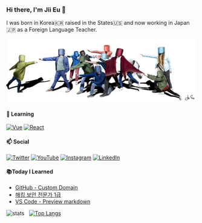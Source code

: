 ### Hi there, I'm Jii Eu 👋 

I was born in Korea🇰🇷 raised in the States🇺🇸 and now working in Japan🇯🇵 as a Foreign Language Teacher. <br>

[![Drawing](./asa.jpg)](#)

#### 🌱 Learning
[![Vue](https://img.shields.io/badge/vuejs%20-%2335495e.svg?&style=for-the-badge&logo=vue.js&logoColor=%234FC08D)](#) [![React](https://img.shields.io/badge/react%20-%2320232a.svg?&style=for-the-badge&logo=react&logoColor=%2361DAFB)](#)

#### 📫 Social 
[![Twitter](https://img.shields.io/badge/jioneeu%20-%231DA1F2.svg?&style=for-the-badge&logo=Twitter&logoColor=white)](https://twitter.com/jioneeu) [![YouTube](https://img.shields.io/badge/JioneEu%20-%23FF0000.svg?&style=for-the-badge&logo=YouTube&logoColor=white)](https://www.youtube.com/channel/UC8hY3wjYlK2U9W4fqKN598Q?view_as=subscriber) [![Instagram](https://img.shields.io/badge/Jiidraws%20-%23E4405F.svg?&style=for-the-badge&logo=Instagram&logoColor=white)](https://www.instagram.com/jiidraws/) [![LinkedIn](https://img.shields.io/badge/linkedin%20-%230077B5.svg?&style=for-the-badge&logo=linkedin&logoColor=white)](https://www.linkedin.com/in/jioneeu/)

#### 📚Today I Learned
<!-- BLOG-POST-LIST:START -->
- [GitHub - Custom Domain](https://jioneeu-til.com/#/gitpage-custom-domain)
- [해킹 보안 전문가 1급](https://jioneeu-til.com/#/hsecexpert-1)
- [VS Code - Preview markdown](https://jioneeu-til.com/#/vscode-preview-markdown-copy)
<!-- BLOG-POST-LIST:END -->

![stats](https://github-readme-stats.vercel.app/api?username=jioneeu&show_icons=true) &nbsp; [![Top Langs](https://github-readme-stats.vercel.app/api/top-langs/?username=jioneeu&layout=compact)](https://github.com/jioneeu/github-readme-stats) 


